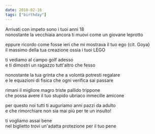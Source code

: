 ```yaml
---
date: 2018-02-16
tags: ["birthday"]
---
```

Arrivati con impeto sono i tuoi anni 18   
nonostante la vecchiaia ancora ti muovi come un giovane leprotto

eppure ricordo come fosse ieri che mi mostrava il tuo ego {cit. Goya}   
il massimo della tua creazione ossia i tuoi LEGO

ti vediamo al campo golf adesso   
e ti dimostri un ragazzo tutt'altro che fesso

nonostante la tua grinta che a volontà potresti regalare   
e le equazioni di fisica che ogni verifica sai passare

rimani il migliore magro triste pallido trippone   
che possa avere il tuo stupido ubriaco inmecille amicone

per questo noi tutti ti auguriamo anni pazzi da adulto   
e che rimorchiare non sia mai più per te un insulto!

ti vogliamo assai bene   
nel biglietto trovi un'adatta protezione per il tuo pene
